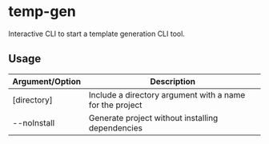 # temp-gen

Interactive CLI to start a template generation CLI tool.

## Usage

| Argument/Option | Description                                              |
| --------------- | -------------------------------------------------------- |
| [directory]     | Include a directory argument with a name for the project |
| --noInstall     | Generate project without installing dependencies         |
